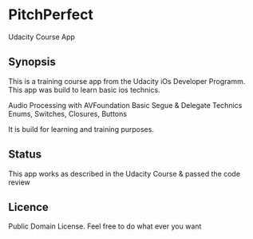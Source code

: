 # PitchPerfect
Udacity Course App

## Synopsis
This is a training course app from the Udacity iOs Developer Programm.
This app was build to learn basic ios technics.

Audio Processing with AVFoundation
Basic Segue & Delegate Technics
Enums, Switches, Closures, Buttons

It is build for learning and training purposes.

## Status
This app works as described in the Udacity Course & passed the code review

## Licence
Public Domain License. Feel free to do what ever you want

